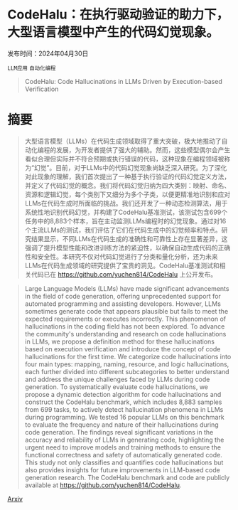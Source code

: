 # CodeHalu：在执行驱动验证的助力下，大型语言模型中产生的代码幻觉现象。

发布时间：2024年04月30日

`LLM应用` `自动化编程`

> CodeHalu: Code Hallucinations in LLMs Driven by Execution-based Verification

# 摘要

> 大型语言模型（LLMs）在代码生成领域取得了重大突破，极大地推动了自动化编程的发展，为开发者提供了强大的辅助。然而，这些模型偶尔会产生看似合理但实际并不符合预期或执行错误的代码，这种现象在编程领域被称为“幻觉”。目前，对于LLMs中的代码幻觉现象尚缺乏深入研究。为了深化对此现象的理解，我们首次提出了一种基于执行验证的代码幻觉定义方法，并定义了代码幻觉的概念。我们将代码幻觉归纳为四大类别：映射、命名、资源和逻辑幻觉，每个类别下又细分为多个子类，以便更精准地识别和应对LLMs在代码生成时所面临的挑战。我们还开发了一种动态检测算法，用于系统性地识别代码幻觉，并构建了CodeHalu基准测试，该测试包含699个任务中的8,883个样本，旨在主动监测LLMs编程时的幻觉现象。通过对16个主流LLMs的测试，我们评估了它们在代码生成中的幻觉频率和特点。研究结果显示，不同LLMs在代码生成的准确性和可靠性上存在显著差异，这强调了提升模型性能和改进训练方法的紧迫性，以确保自动生成代码的正确性和安全性。本研究不仅对代码幻觉进行了分类和量化分析，还为未来LLMs在代码生成领域的研究提供了宝贵的洞见。CodeHalu基准测试和相关代码已在 https://github.com/yuchen814/CodeHalu 上公开发布。

> Large Language Models (LLMs) have made significant advancements in the field of code generation, offering unprecedented support for automated programming and assisting developers. However, LLMs sometimes generate code that appears plausible but fails to meet the expected requirements or executes incorrectly. This phenomenon of hallucinations in the coding field has not been explored. To advance the community's understanding and research on code hallucinations in LLMs, we propose a definition method for these hallucinations based on execution verification and introduce the concept of code hallucinations for the first time. We categorize code hallucinations into four main types: mapping, naming, resource, and logic hallucinations, each further divided into different subcategories to better understand and address the unique challenges faced by LLMs during code generation. To systematically evaluate code hallucinations, we propose a dynamic detection algorithm for code hallucinations and construct the CodeHalu benchmark, which includes 8,883 samples from 699 tasks, to actively detect hallucination phenomena in LLMs during programming. We tested 16 popular LLMs on this benchmark to evaluate the frequency and nature of their hallucinations during code generation. The findings reveal significant variations in the accuracy and reliability of LLMs in generating code, highlighting the urgent need to improve models and training methods to ensure the functional correctness and safety of automatically generated code. This study not only classifies and quantifies code hallucinations but also provides insights for future improvements in LLM-based code generation research. The CodeHalu benchmark and code are publicly available at https://github.com/yuchen814/CodeHalu.

[Arxiv](https://arxiv.org/abs/2405.00253)
